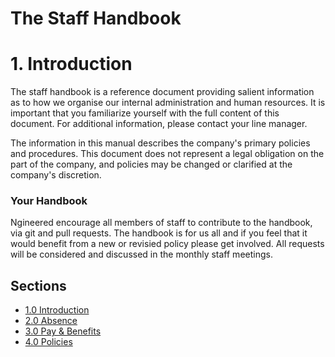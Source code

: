 # The Staff Handbook

# 1. Introduction

The staff handbook is a reference document providing salient information as to how we organise our internal administration and human resources. It is important that you familiarize yourself with the full content of this document. For additional information, please contact your line manager.

The information in this manual describes the company's primary policies and procedures.  This document does not represent a legal obligation on the part of the company, and policies may be changed or clarified at the company's discretion.

### Your Handbook

Ngineered encourage all members of staff to contribute to the handbook, via git and pull requests. The handbook is for us all and if you feel that it would benefit from a new or revisied policy please get involved. All requests will be considered and discussed in the monthly staff meetings.

## Sections

* [1.0 Introduction](./README.md)
* [2.0 Absence](./2-Absence.md)
* [3.0 Pay & Benefits](./3-Pay_+_Benefits.md)
* [4.0 Policies](./4-Policies.md)
